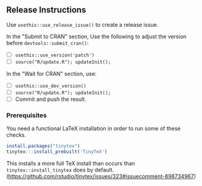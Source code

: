 ## Release Instructions

Use `usethis::use_release_issue()` to create a release issue.

In the "Submit to CRAN" section, Use the following to adjust the version
before `devtools::submit_cran()`:

- [ ] `usethis::use_version('patch')`
- [ ] `source("R/update.R"); updateInit();`

In the "Wait for CRAN" section, use:

- [ ] `usethis::use_dev_version()`
- [ ] `source("R/update.R"); updateInit();`
- [ ] Commit and push the result.

### Prerequisites

You need a functional LaTeX installation in order to run some of these checks.

```r
install.packages("tinytex")
tinytex:::install_prebuilt('TinyTeX')
```

This installs a more full TeX install than occurs than
`tinytex::install_tinytex` does by default.
(<https://github.com/rstudio/tinytex/issues/323#issuecomment-898734967>)
